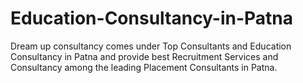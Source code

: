 # Education-Consultancy-in-Patna
Dream up consultancy comes under Top Consultants and Education Consultancy in Patna and provide best Recruitment Services and Consultancy among the leading Placement Consultants in Patna.
